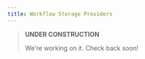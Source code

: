 ```yaml
---
title: Workflow Storage Providers
---
```


> **UNDER CONSTRUCTION**
>
> We're working on it. Check back soon!